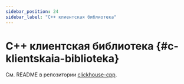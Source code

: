 ```yaml
---
sidebar_position: 24
sidebar_label: "C++ клиентская библиотека"
---
```


# C++ клиентская библиотека {#c-klientskaia-biblioteka}

См. README в репозитории [clickhouse-cpp](https://github.com/ClickHouse/clickhouse-cpp).

